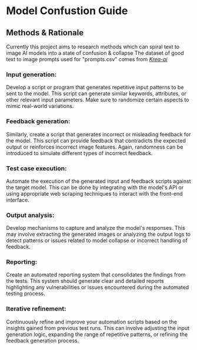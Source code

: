 # Model Confustion Guide

## Methods & Rationale
Currently this project aims to research methods which can spiral text to image AI models into a state of confusion & collapse
The dataset of good text to image prompts used for "prompts.csv" comes from *[Krea-ai](https://docs.google.com/uc?export=download&id=1c4WHxtlzvHYd0UY5WCMJNn2EO-Aiv2A0)*

### Input generation: 
Develop a script or program that generates repetitive input patterns to be sent to the model. This script can generate similar keywords, attributes, or other relevant input parameters. Make sure to randomize certain aspects to mimic real-world variations.

### Feedback generation: 
Similarly, create a script that generates incorrect or misleading feedback for the model. This script can provide feedback that contradicts the expected output or reinforces incorrect image features. Again, randomness can be introduced to simulate different types of incorrect feedback.

### Test case execution: 
Automate the execution of the generated input and feedback scripts against the target model. This can be done by integrating with the model's API or using appropriate web scraping techniques to interact with the front-end interface.

### Output analysis: 
Develop mechanisms to capture and analyze the model's responses. This may involve extracting the generated images or analyzing the output logs to detect patterns or issues related to model collapse or incorrect handling of feedback.

### Reporting: 
Create an automated reporting system that consolidates the findings from the tests. This system should generate clear and detailed reports highlighting any vulnerabilities or issues encountered during the automated testing process.

### Iterative refinement: 
Continuously refine and improve your automation scripts based on the insights gained from previous test runs. This can involve adjusting the input generation logic, expanding the range of repetitive patterns, or refining the feedback generation process.

